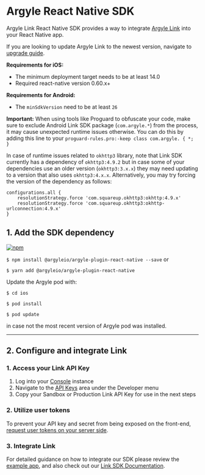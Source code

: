 # Argyle React Native SDK

Argyle Link React Native SDK provides a way to integrate [Argyle Link](https://argyle.com/docs/link/overview) into your React Native app.

If you are looking to update Argyle Link to the newest version, navigate to [upgrade guide](UPGRADING.md).

**Requirements for iOS:**

- The minimum deployment target needs to be at least 14.0
- Required react-native version 0.60.x+

**Requirements for Android:**

- The `minSdkVersion` need to be at least `26`

**Important:** When using tools like Proguard to obfuscate your code, make sure to exclude Android Link SDK package (`com.argyle.*`) from the process, it may cause unexpected runtime issues otherwise. You can do this by adding this line to your `proguard-rules.pro:-keep class com.argyle. { *; }`

In case of runtime issues related to `okhttp3` library, note that Link SDK currently has a dependency of `okhttp3:4.9.2` but in case some of your dependencies use an older version (`okhttp3:3.x.x`) they may need updating to a version that also uses `okhttp3:4.x.x`. Alternatively, you may try forcing the version of the dependency as follows:
```
configurations.all {
    resolutionStrategy.force 'com.squareup.okhttp3:okhttp:4.9.x'
    resolutionStrategy.force 'com.squareup.okhttp3:okhttp-urlconnection:4.9.x'
}
```

## 1. Add the SDK dependency

[![npm](https://img.shields.io/npm/v/@argyleio/argyle-plugin-react-native?style=for-the-badge)](https://www.npmjs.com/package/@argyleio/argyle-plugin-react-native)

`$ npm install @argyleio/argyle-plugin-react-native --save` or

`$ yarn add @argyleio/argyle-plugin-react-native`

Update the Argyle pod with:

`$ cd ios`

`$ pod install`

`$ pod update`

in case not the most recent version of Argyle pod was installed.

--- 

## 2. Configure and integrate Link

### 1. Access your Link API Key

1. Log into your [Console](https://console.argyle.com/api-keys) instance
2. Navigate to the [API Keys](https://console.argyle.com/api-keys) area under the Developer menu
3. Copy your Sandbox or Production Link API Key for use in the next steps

### 2. Utilize user tokens

To prevent your API key and secret from being exposed on the front-end, [request user tokens on your server side](https://argyle.com/docs/link/user-tokens#creating-a-user-token).

### 3. Integrate Link

For detailed guidance on how to integrate our SDK please review the [example app](example/src/LinkExample.js), and also check out our [Link SDK Documentation](https://argyle.com/docs/link/overview).
